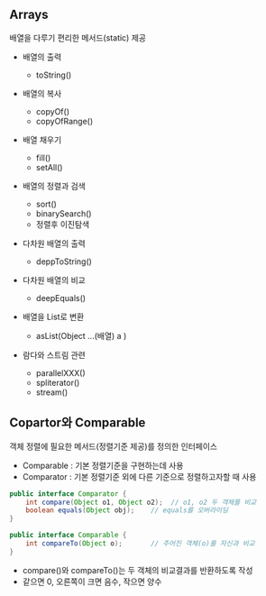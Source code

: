 ## Arrays 
배열을 다루기 편리한 메서드(static) 제공

- 배열의 출력
  - toString()

- 배열의 복사
  - copyOf()
  - copyOfRange()

- 배열 채우기
  - fill()
  - setAll()
- 배열의 정렬과 검색
  - sort()
  - binarySearch()
  - 정렬후 이진탐색
- 다차원 배열의 출력
  - deppToString()
- 다차원 배열의 비교
  - deepEquals()
- 배열을 List로 변환
  - asList(Object ...(배열) a )
- 람다와 스트림 관련
  - parallelXXX()
  - spliterator()
  - stream()

## Copartor와 Comparable
객체 정렬에 필요한 메서드(정렬기준 제공)를 정의한 인터페이스
- Comparable : 기본 정렬기준을 구현하는데 사용
- Comparator : 기본 정렬기준 외에 다른 기준으로 정렬하고자할 때 사용

```java
public interface Comparator {
    int compare(Object o1, Object o2);  // o1, o2 두 객체를 비교
    boolean equals(Object obj);    // equals를 오버라이딩
}

public interface Comparable {
    int compareTo(Object o);       // 주어진 객체(o)를 자신과 비교
}
```
- compare()와 compareTo()는 두 객체의 비교결과를 반환하도록 작성
- 같으면 0, 오른쪽이 크면 음수, 작으면 양수